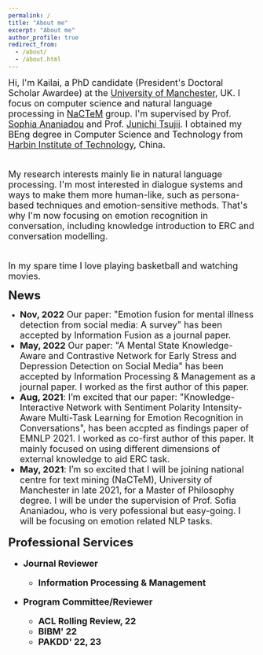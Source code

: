 ```yaml
---
permalink: /
title: "About me"
excerpt: "About me"
author_profile: true
redirect_from: 
  - /about/
  - /about.html
---
```


<font size=4>Hi, I'm Kailai, a PhD candidate (President's Doctoral Scholar Awardee) at the <a href="https://www.manchester.ac.uk/">University of Manchester</a>, UK. I focus on computer science and natural language processing in <a href="http://nactem.ac.uk/">NaCTeM</a> group. I'm supervised by Prof. <a href="https://www.research.manchester.ac.uk/portal/sophia.ananiadou.html">Sophia Ananiadou</a> and Prof. <a href="http://www.nactem.ac.uk/profile.php?member=jtsujii">Junichi Tsujii</a>. I obtained my BEng degree in Computer Science and Technology from <a href="http://en.hit.edu.cn/">Harbin Institute of Technology</a>, China.<br/><br/>

My research interests mainly lie in natural language processing. I'm most interested in dialogue systems and ways to make them more human-like, such as persona-based techniques and emotion-sensitive methods. That's why I'm now focusing on emotion recognition in conversation, including knowledge introduction to ERC and conversation modelling.<br/><br/>

In my spare time I love playing basketball and watching movies.</font><br/>

<b><font size=5>News</font></b>

* <font size=4><b>Nov, 2022</b> Our paper: "Emotion fusion for mental illness detection from social media: A survey" has been accepted by Information Fusion as a journal paper.
* <font size=4><b>May, 2022</b> Our paper: "A Mental State Knowledge-Aware and Contrastive Network for Early Stress and Depression Detection 
  on Social Media" has been accepted by Information Processing & Management as a journal paper. I worked as the first author of this paper.</font>
* <font size=4><b>Aug, 2021</b>: I’m excited that our paper: "Knowledge-Interactive Network with Sentiment Polarity Intensity-Aware Multi-Task 
  Learning for Emotion Recognition in Conversations", has been accpted as findings paper of EMNLP 2021. I worked as co-first author of this paper. 
  It mainly focused on using different dimensions of external knowledge to aid ERC task.</font>
* <font size=4><b>May, 2021</b>: I’m so excited that I will be joining national centre for text mining (NaCTeM), University of Manchester in late
  2021, for a Master of Philosophy degree. I will be under the supervision of Prof. Sofia Ananiadou, who is very pofessional but easy-going. I will 
  be focusing on emotion related NLP tasks.</font>
 
<b><font size=5>Professional Services</font>

* <b><font size=4>Journal Reviewer</font>
  * Information Processing & Management

* <b><font size=4>Program Committee/Reviewer</font>
  * ACL Rolling Review, 22
  * BIBM' 22
  * PAKDD' 22, 23

